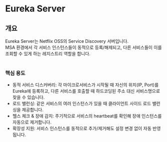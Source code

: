# Eureka Server

## 개요
Eureka Server는 Netflix OSS의 Service Discovery 서버입니다. <br>
MSA 환경에서 각 서비스 인스턴스들이 동적으로 등록/해제되고, 다른 서비스들이 이를 조회할 수 있게 하는 레지스트리 역할을 합니다. <br>
<br>

### 핵심 용도
- 동적 서비스 디스커버리: 각 마이크로서비스가 시작될 때 자신의 위치(IP, Port)를 Eureka에 등록하고, 다른 서비스를 호출할 때 하드코딩된 주소 대신 서비스명으로 찾을 수 있습니다.
- 로드 밸런싱: 같은 서비스의 여러 인스턴스가 있을 때 클라이언트 사이드 로드 밸런싱을 제공합니다.
- 헬스 체크 & 장애 감지: 주기적으로 서비스의 heartbeat를 확인해 장애 인스턴스를 자동으로 제거합니다.
- 확장성 지원: 서비스 인스턴스를 동적으로 추가/제거해도 설정 변경 없이 자동 반영됩니다.

